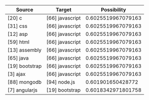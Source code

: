 | Source         | Target          | Possibility        |
|----------------|-----------------|--------------------|
| [20] c         | [66] javascript | 0.6025519967079163 |
| [31] css       | [66] javascript | 0.6025519967079163 |
| [12] asp       | [66] javascript | 0.6025519967079163 |
| [59] html      | [66] javascript | 0.6025519967079163 |
| [13] assembly  | [66] javascript | 0.6025519967079163 |
| [65] java      | [66] javascript | 0.6025519967079163 |
| [19] bootstrap | [66] javascript | 0.6025519967079163 |
| [3] ajax       | [66] javascript | 0.6025519967079163 |
| [88] mongodb   | [94] node.js    | 0.601901650428772  |
| [7] angularjs  | [19] bootstrap  | 0.6018342971801758 |
